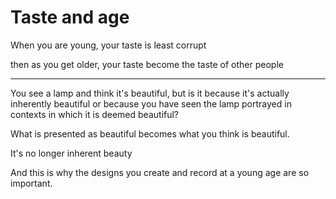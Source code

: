 Taste and age
=============

When you are young, your taste is least corrupt

then as you get older, your taste become the taste of other people

- - -

You see a lamp and think it's beautiful, but is it because it's actually inherently beautiful or because you have seen the lamp portrayed in contexts in which it is deemed beautiful?

What is presented as beautiful becomes what you think is beautiful.

It's no longer inherent beauty

And this is why the designs you create and record at a young age are so important.




